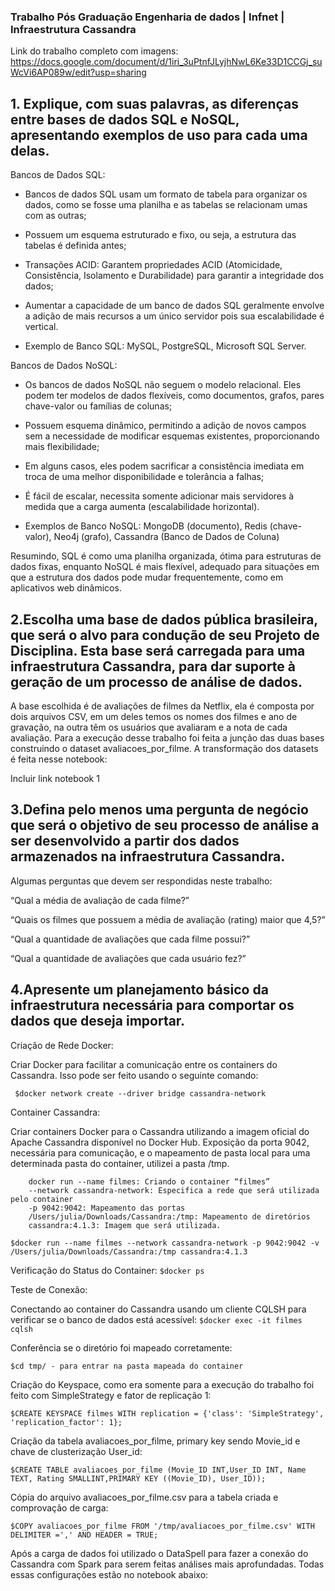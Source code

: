 
### Trabalho Pós Graduação Engenharia de dados | Infnet | Infraestrutura Cassandra ###

Link do trabalho completo com imagens:
https://docs.google.com/document/d/1iri_3uPtnfJLyjhNwL6Ke33D1CCGj_suWcVi6AP089w/edit?usp=sharing

## 1. Explique, com suas palavras, as diferenças entre bases de dados SQL e NoSQL, apresentando exemplos de uso para cada uma delas.

Bancos de Dados SQL:

- Bancos de dados SQL usam um formato de tabela para organizar os dados, como se fosse uma planilha e as tabelas se relacionam umas com as outras;

- Possuem um esquema estruturado e fixo, ou seja, a estrutura das tabelas é definida antes;

- Transações ACID: Garantem propriedades ACID (Atomicidade, Consistência, Isolamento e Durabilidade) para garantir a integridade dos dados;

- Aumentar a capacidade de um banco de dados SQL geralmente envolve a adição de mais recursos a um único servidor pois sua escalabilidade é vertical.

- Exemplo de Banco SQL: MySQL, PostgreSQL, Microsoft SQL Server.

Bancos de Dados NoSQL:

- Os bancos de dados NoSQL não seguem o modelo relacional. Eles podem ter modelos de dados flexíveis, como documentos, grafos, pares chave-valor ou famílias de colunas;

- Possuem esquema dinâmico, permitindo a adição de novos campos sem a necessidade de modificar esquemas existentes, proporcionando mais flexibilidade;

- Em alguns casos, eles podem sacrificar a consistência imediata em troca de uma melhor disponibilidade e tolerância a falhas;

- É fácil de escalar, necessita somente adicionar mais servidores à medida que a carga aumenta (escalabilidade horizontal).

- Exemplos de Banco NoSQL: MongoDB (documento), Redis (chave-valor), Neo4j (grafo), Cassandra (Banco de Dados de Coluna)

Resumindo, SQL é como uma planilha organizada, ótima para estruturas de dados fixas, enquanto NoSQL é mais flexível, adequado para situações em que a estrutura dos dados pode mudar frequentemente, como em aplicativos web dinâmicos.


## 2.Escolha uma base de dados pública brasileira, que será o alvo para condução de seu Projeto de Disciplina. Esta base será carregada para uma infraestrutura Cassandra, para dar suporte à geração de um processo de análise de dados.

A base escolhida é de avaliações de filmes da Netflix, ela é composta por dois arquivos CSV, em um deles temos os nomes dos filmes e ano de gravação, na outra têm os usuários que avaliaram e a nota de cada avaliação. 
Para a execução desse trabalho foi feita a junção das duas bases construindo o dataset avaliacoes_por_filme.
A transformação dos datasets é feita nesse notebook:

Incluir link notebook 1


## 3.Defina pelo menos uma pergunta de negócio que será o objetivo de seu processo de análise a ser desenvolvido a partir dos dados armazenados na infraestrutura Cassandra.

Algumas perguntas que devem ser respondidas neste trabalho:

“Qual a média de avaliação de cada filme?”

“Quais os filmes que possuem a média de avaliação (rating) maior que 4,5?”

“Qual a quantidade de avaliações que cada filme possui?”

“Qual a quantidade de avaliações que cada usuário fez?”

## 4.Apresente um planejamento básico da infraestrutura necessária para comportar os dados que deseja importar.

Criação de Rede Docker:

Criar Docker para facilitar a comunicação entre os containers do Cassandra. Isso pode ser feito usando o seguinte comando:

``` $docker network create --driver bridge cassandra-network```

Container Cassandra:

Criar containers Docker para o Cassandra utilizando a imagem oficial do Apache Cassandra disponível no Docker Hub. Exposição da porta 9042, necessária para comunicação, e o mapeamento de pasta local para uma determinada pasta do container, utilizei a pasta /tmp.

        docker run --name filmes: Criando o container “filmes”
        --network cassandra-network: Especifica a rede que será utilizada pelo container
        -p 9042:9042: Mapeamento das portas
        /Users/julia/Downloads/Cassandra:/tmp: Mapeamento de diretórios
        cassandra:4.1.3: Imagem que será utilizada. 

``` $docker run --name filmes --network cassandra-network -p 9042:9042 -v /Users/julia/Downloads/Cassandra:/tmp cassandra:4.1.3 ```

Verificação do Status do Container:
``` $docker ps ```

Teste de Conexão:

Conectando ao container do Cassandra usando um cliente CQLSH para verificar se o banco de dados está acessível:
``` $docker exec -it filmes cqlsh ```


Conferência se o diretório foi mapeado corretamente:

``` $cd tmp/ - para entrar na pasta mapeada do container ```


Criação do Keyspace, como era somente para a execução do trabalho foi feito com SimpleStrategy e fator de replicação 1:

``` $CREATE KEYSPACE filmes WITH replication = {'class': 'SimpleStrategy', 'replication_factor': 1}; ```


Criação da tabela avaliacoes_por_filme, primary key sendo Movie_id e chave de clusterização User_id:

``` $CREATE TABLE avaliacoes_por_filme (Movie_ID INT,User_ID INT, Name TEXT, Rating SMALLINT,PRIMARY KEY ((Movie_ID), User_ID)); ```


Cópia do arquivo avaliacoes_por_filme.csv para a tabela criada e comprovação de carga:

``` $COPY avaliacoes_por_filme FROM '/tmp/avaliacoes_por_filme.csv' WITH DELIMITER =',' AND HEADER = TRUE; ```


Após a carga de dados foi utilizado o DataSpell para fazer a conexão do Cassandra com Spark para serem feitas análises mais aprofundadas. Todas essas configurações estão no notebook abaixo:



















